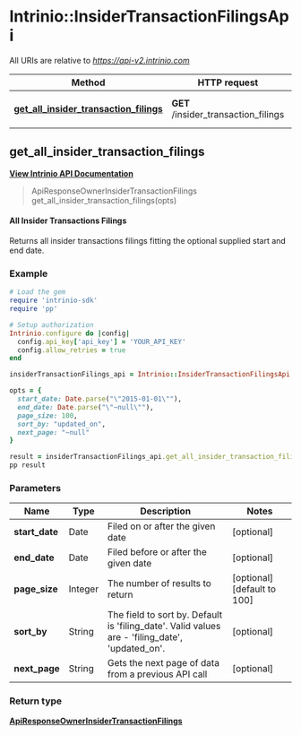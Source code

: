 # Intrinio::InsiderTransactionFilingsApi

All URIs are relative to *https://api-v2.intrinio.com*

Method | HTTP request | Description
------------- | ------------- | -------------
[**get_all_insider_transaction_filings**](InsiderTransactionFilingsApi.md#get_all_insider_transaction_filings) | **GET** /insider_transaction_filings | All Insider Transactions Filings



[//]: # (START_OPERATION)

[//]: # (CLASS:Intrinio::InsiderTransactionFilingsApi)

[//]: # (METHOD:get_all_insider_transaction_filings)

[//]: # (RETURN_TYPE:Intrinio::ApiResponseOwnerInsiderTransactionFilings)

[//]: # (RETURN_TYPE_KIND:object)

[//]: # (RETURN_TYPE_DOC:ApiResponseOwnerInsiderTransactionFilings.md)

[//]: # (OPERATION:get_all_insider_transaction_filings_v2)

[//]: # (ENDPOINT:/insider_transaction_filings)

[//]: # (DOCUMENT_LINK:InsiderTransactionFilingsApi.md#get_all_insider_transaction_filings)

## **get_all_insider_transaction_filings**

[**View Intrinio API Documentation**](https://docs.intrinio.com/documentation/ruby/get_all_insider_transaction_filings_v2)

[//]: # (START_OVERVIEW)

> ApiResponseOwnerInsiderTransactionFilings get_all_insider_transaction_filings(opts)

#### All Insider Transactions Filings


Returns all insider transactions filings fitting the optional supplied start and end date.

[//]: # (END_OVERVIEW)

### Example

[//]: # (START_CODE_EXAMPLE)

```ruby
# Load the gem
require 'intrinio-sdk'
require 'pp'

# Setup authorization
Intrinio.configure do |config|
  config.api_key['api_key'] = 'YOUR_API_KEY'
  config.allow_retries = true
end

insiderTransactionFilings_api = Intrinio::InsiderTransactionFilingsApi.new

opts = {
  start_date: Date.parse("\"2015-01-01\""),
  end_date: Date.parse("\"~null\""),
  page_size: 100,
  sort_by: "updated_on",
  next_page: "~null"
}

result = insiderTransactionFilings_api.get_all_insider_transaction_filings(opts)
pp result
```

[//]: # (END_CODE_EXAMPLE)

[//]: # (START_DEFINITION)

### Parameters

[//]: # (START_PARAMETERS)


Name | Type | Description  | Notes
------------- | ------------- | ------------- | -------------
 **start_date** | Date| Filed on or after the given date | [optional]  &nbsp;
 **end_date** | Date| Filed before or after the given date | [optional]  &nbsp;
 **page_size** | Integer| The number of results to return | [optional] [default to 100] &nbsp;
 **sort_by** | String| The field to sort by.  Default is &#39;filing_date&#39;.  Valid values are - &#39;filing_date&#39;, &#39;updated_on&#39;. | [optional]  &nbsp;
 **next_page** | String| Gets the next page of data from a previous API call | [optional]  &nbsp;

[//]: # (END_PARAMETERS)

### Return type

[**ApiResponseOwnerInsiderTransactionFilings**](ApiResponseOwnerInsiderTransactionFilings.md)

[//]: # (END_OPERATION)

